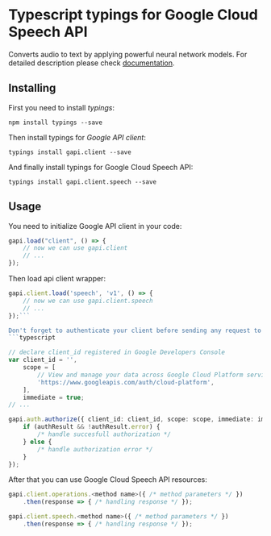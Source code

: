 # Typescript typings for Google Cloud Speech API
Converts audio to text by applying powerful neural network models.
For detailed description please check [documentation](https://cloud.google.com/speech/).

## Installing

First you need to install *typings*:
```
npm install typings --save 
```

Then install typings for *Google API client*:
```
typings install gapi.client --save 
```

And finally install typings for Google Cloud Speech API:
```
typings install gapi.client.speech --save 
```

## Usage

You need to initialize Google API client in your code:
```typescript
gapi.load("client", () => { 
    // now we can use gapi.client
    // ... 
});
```

Then load api client wrapper:
```typescript
gapi.client.load('speech', 'v1', () => {
    // now we can use gapi.client.speech
    // ... 
});```

Don't forget to authenticate your client before sending any request to resources:
```typescript

// declare client_id registered in Google Developers Console
var client_id = '',
    scope = [     
        // View and manage your data across Google Cloud Platform services
        'https://www.googleapis.com/auth/cloud-platform',
    ],
    immediate = true;
// ...

gapi.auth.authorize({ client_id: client_id, scope: scope, immediate: immediate }, authResult => {
    if (authResult && !authResult.error) {
        /* handle succesfull authorization */
    } else {
        /* handle authorization error */
    }
});            
```

After that you can use Google Cloud Speech API resources:

```typescript
gapi.client.operations.<method name>({ /* method parameters */ })
    .then(response => { /* handling response */ });

gapi.client.speech.<method name>({ /* method parameters */ })
    .then(response => { /* handling response */ });
```